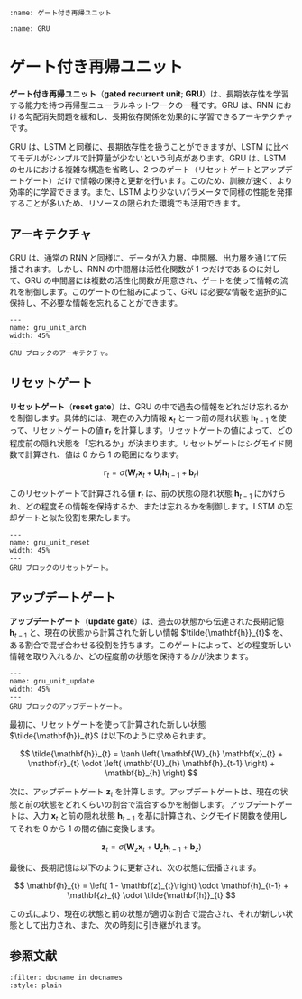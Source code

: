 ```{index} ゲート付き再帰ユニット
:name: ゲート付き再帰ユニット
```

```{index} GRU
:name: GRU
```

# ゲート付き再帰ユニット

**ゲート付き再帰ユニット**（**gated recurrent unit**; **GRU**）は、長期依存性を学習する能力を持つ再帰型ニューラルネットワークの一種です。GRU は、RNN における勾配消失問題を緩和し、長期依存関係を効果的に学習できるアーキテクチャです。

GRU は、LSTM と同様に、長期依存性を扱うことができますが、LSTM に比べてモデルがシンプルで計算量が少ないという利点があります。GRU は、LSTM のセルにおける複雑な構造を省略し、2 つのゲート（リセットゲートとアップデートゲート）だけで情報の保持と更新を行います。このため、訓練が速く、より効率的に学習できます。また、LSTM より少ないパラメータで同様の性能を発揮することが多いため、リソースの限られた環境でも活用できます。

## アーキテクチャ

GRU は、通常の RNN と同様に、データが入力層、中間層、出力層を通じて伝播されます。しかし、RNN の中間層は活性化関数が 1 つだけであるのに対して、GRU の中間層には複数の活性化関数が用意され、ゲートを使って情報の流れを制御します。このゲートの仕組みによって、GRU は必要な情報を選択的に保持し、不必要な情報を忘れることができます。


```{figure} ../_static/gru-unit-arch.png
---
name: gru_unit_arch
width: 45%
---
GRU ブロックのアーキテクチャ。
```


## リセットゲート

**リセットゲート**（**reset gate**）は、GRU の中で過去の情報をどれだけ忘れるかを制御します。具体的には、現在の入力情報 $\mathbf{x}_{t}$ と一つ前の隠れ状態 $\mathbf{h}_{t-1}$ を使って、リセットゲートの値 $\mathbf{r}_{t}$ を計算します。リセットゲートの値によって、どの程度前の隠れ状態を「忘れるか」が決まります。リセットゲートはシグモイド関数で計算され、値は 0 から 1 の範囲になります。

$$
\mathbf{r}_{t} = \sigma \left( \mathbf{W}_{r} \mathbf{x}_{t} + \mathbf{U}_{r} \mathbf{h}_{t-1} + \mathbf{b}_{r} \right)
$$

このリセットゲートで計算される値 $\mathbf{r}_{t}$ は、前の状態の隠れ状態 $\mathbf{h}_{t-1}$ にかけられ、どの程度その情報を保持するか、または忘れるかを制御します。LSTM の忘却ゲートと似た役割を果たします。


```{figure} ../_static/gru-unit-resetgate.png
---
name: gru_unit_reset
width: 45%
---
GRU ブロックのリセットゲート。
```


## アップデートゲート

**アップデートゲート**（**update gate**）は、過去の状態から伝達された長期記憶 $\mathbf{h}_{t-1}$ と、現在の状態から計算された新しい情報 $\tilde{\mathbf{h}}_{t}$ を、ある割合で混ぜ合わせる役割を持ちます。このゲートによって、どの程度新しい情報を取り入れるか、どの程度前の状態を保持するかが決まります。


```{figure} ../_static/gru-unit-updategate.png
---
name: gru_unit_update
width: 45%
---
GRU ブロックのアップデートゲート。
```


最初に、リセットゲートを使って計算された新しい状態 $\tilde{\mathbf{h}}_{t}$ は以下のように求められます。

$$
\tilde{\mathbf{h}}_{t} = \tanh \left( \mathbf{W}_{h} \mathbf{x}_{t} + \mathbf{r}_{t} \odot \left( \mathbf{U}_{h} \mathbf{h}_{t-1} \right) + \mathbf{b}_{h} \right)
$$

次に、アップデートゲート $\mathbf{z}_{t}$ を計算します。アップデートゲートは、現在の状態と前の状態をどれくらいの割合で混合するかを制御します。アップデートゲートは、入力 $\mathbf{x}_{t}$ と前の隠れ状態 $\mathbf{h}_{t-1}$ を基に計算され、シグモイド関数を使用してそれを 0 から 1 の間の値に変換します。

$$
\mathbf{z}_{t} = \sigma \left( \mathbf{W}_{z} \mathbf{x}_{t} + \mathbf{U}_{z} \mathbf{h}_{t-1} + \mathbf{b}_{z} \right)
$$

最後に、長期記憶は以下のように更新され、次の状態に伝播されます。

$$
\mathbf{h}_{t} = \left( 1 - \mathbf{z}_{t}\right) \odot \mathbf{h}_{t-1} + \mathbf{z}_{t} \odot \tilde{\mathbf{h}}_{t} 
$$

この式により、現在の状態と前の状態が適切な割合で混合され、それが新しい状態として出力され、また、次の時刻に引き継がれます。


## 参照文献


```{bibliography} ../references.bib
:filter: docname in docnames
:style: plain
```
